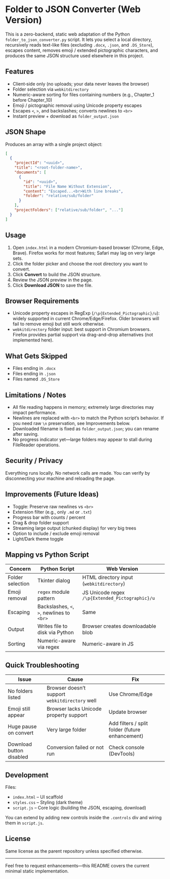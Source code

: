# Folder to JSON Converter (Web Version)

This is a zero-backend, static web adaptation of the Python `folder_to_json_converter.py` script. It lets you select a local directory, recursively reads text-like files (excluding `.docx`, `.json`, and `.DS_Store`), escapes content, removes emoji / extended pictographic characters, and produces the same JSON structure used elsewhere in this project.

## Features
- Client‑side only (no uploads; your data never leaves the browser)
- Folder selection via `webkitdirectory`
- Numeric-aware sorting for files containing numbers (e.g., Chapter_1 before Chapter_10)
- Emoji / pictographic removal using Unicode property escapes
- Escapes `<`, `>`, and backslashes; converts newlines to `<br>`
- Instant preview + download as `folder_output.json`

## JSON Shape
Produces an array with a single project object:
```json
[
  {
    "projectId": "<uuid>",
    "title": "<root-folder-name>",
    "documents": [
      {
        "id": "<uuid>",
        "title": "File Name Without Extension",
        "content": "Escaped...<br>With line breaks",
        "folder": "relative/sub/folder"
      }
    ],
    "projectFolders": ["relative/sub/folder", "..."]
  }
]
```

## Usage
1. Open `index.html` in a modern Chromium-based browser (Chrome, Edge, Brave). Firefox works for most features; Safari may lag on very large sets.
2. Click the folder picker and choose the root directory you want to convert.
3. Click **Convert** to build the JSON structure.
4. Review the JSON preview in the page.
5. Click **Download JSON** to save the file.

## Browser Requirements
- Unicode property escapes in RegExp (`/\p{Extended_Pictographic}/u`): widely supported in current Chrome/Edge/Firefox. Older browsers will fail to remove emoji but still work otherwise.
- `webkitdirectory` folder input: best support in Chromium browsers. Firefox provides partial support via drag-and-drop alternatives (not implemented here).

## What Gets Skipped
- Files ending in `.docx`
- Files ending in `.json`
- Files named `.DS_Store`

## Limitations / Notes
- All file reading happens in memory; extremely large directories may impact performance.
- Newlines are replaced with `<br>` to match the Python script’s behavior. If you need raw `\n` preservation, see Improvements below.
- Downloaded filename is fixed as `folder_output.json`; you can rename after saving.
- No progress indicator yet—large folders may appear to stall during FileReader operations.

## Security / Privacy
Everything runs locally. No network calls are made. You can verify by disconnecting your machine and reloading the page.

## Improvements (Future Ideas)
- Toggle: Preserve raw newlines vs `<br>`
- Extension filter (e.g., only `.md` or `.txt`)
- Progress bar with counts / percent
- Drag & drop folder support
- Streaming large output (chunked display) for very big trees
- Option to include / exclude emoji removal
- Light/Dark theme toggle

## Mapping vs Python Script
| Concern | Python Script | Web Version |
|---------|---------------|-------------|
| Folder selection | Tkinter dialog | HTML directory input (`webkitdirectory`) |
| Emoji removal | `regex` module pattern | JS Unicode regex `/\p{Extended_Pictographic}/u` |
| Escaping | Backslashes, `<`, `>`, newlines to `<br>` | Same |
| Output | Writes file to disk via Python | Browser creates downloadable blob |
| Sorting | Numeric-aware via regex | Numeric-aware in JS |

## Quick Troubleshooting
| Issue | Cause | Fix |
|-------|-------|-----|
| No folders listed | Browser doesn’t support `webkitdirectory` well | Use Chrome/Edge |
| Emoji still appear | Browser lacks Unicode property support | Update browser |
| Huge pause on convert | Very large folder | Add filters / split folder (future enhancement) |
| Download button disabled | Conversion failed or not run | Check console (DevTools) |

## Development
Files:
- `index.html` – UI scaffold
- `styles.css` – Styling (dark theme)
- `script.js` – Core logic (building the JSON, escaping, download)

You can extend by adding new controls inside the `.controls` div and wiring them in `script.js`.

## License
Same license as the parent repository unless specified otherwise.

---
Feel free to request enhancements—this README covers the current minimal static implementation.
